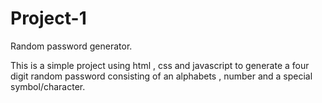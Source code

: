 # Project-1
Random password generator.
<p>
  This is a simple project using html , css and javascript to generate a four digit random password consisting of an alphabets , number and a special symbol/character.
</p>
